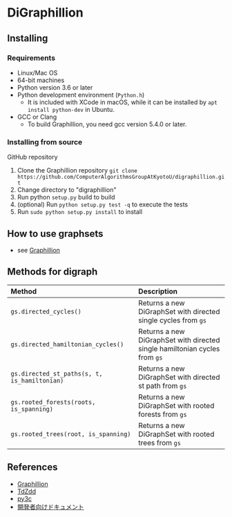 # DiGraphillion

## Installing

### Requirements

- Linux/Mac OS
- 64-bit machines
- Python version 3.6 or later
- Python development environment (`Python.h`)
  - It is included with XCode in macOS, while it can be installed by `apt install python-dev` in Ubuntu.
- GCC or Clang
  - To build Graphillion, you need gcc version 5.4.0 or later.

### Installing from source

GitHub repository

1. Clone the Graphillion repository `git clone https://github.com/ComputerAlgorithmsGroupAtKyotoU/digraphillion.git`
2. Change directory to "digraphillion"
3. Run python `setup.py` build to build
4. (optional) Run `python setup.py test -q` to execute the tests
5. Run `sudo python setup.py install` to install

## How to use graphsets

- see [Graphillion](https://github.com/takemaru/graphillion#installing)

## Methods for digraph

| Method                                       | Description                                                                |
| :------------------------------------------- | :------------------------------------------------------------------------- |
| `gs.directed_cycles()`                       | Returns a new DiGraphSet with directed single cycles from `gs`             |
| `gs.directed_hamiltonian_cycles()`           | Returns a new DiGraphSet with directed single hamiltonian cycles from `gs` |
| `gs.directed_st_paths(s, t, is_hamiltonian)` | Returns a new DiGraphSet with directed st path from `gs`                   |
| `gs.rooted_forests(roots, is_spanning)`      | Returns a new DiGraphSet with rooted forests from `gs`                     |
| `gs.rooted_trees(root, is_spanning)`         | Returns a new DiGraphSet with rooted trees from `gs`                       |

## References

- [Graphillion](https://github.com/takemaru/graphillion)
- [TdZdd](https://github.com/kunisura/TdZdd)
- [py3c](https://github.com/encukou/py3c)
- [開発者向けドキュメント](https://github.com/ComputerAlgorithmsGroupAtKyotoU/digraphillion/blob/main/doc/developers_guide.md)
